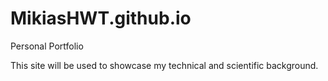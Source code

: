 # MikiasHWT.github.io
Personal Portfolio

This site will be used to showcase my technical and scientific background. 
